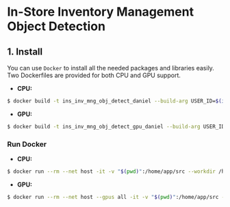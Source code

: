 # In-Store Inventory Management Object Detection

## 1. Install

You can use `Docker` to install all the needed packages and libraries easily. Two Dockerfiles are provided for both CPU and GPU support.

- **CPU:**

```bash
$ docker build -t ins_inv_mng_obj_detect_daniel --build-arg USER_ID=$(id -u) --build-arg GROUP_ID=$(id -g) -f docker/Dockerfile .
```

- **GPU:**

```bash
$ docker build -t ins_inv_mng_obj_detect_gpu_daniel --build-arg USER_ID=$(id -u) --build-arg GROUP_ID=$(id -g) -f docker/Dockerfile .
```

### Run Docker

- **CPU:**

```bash
$ docker run --rm --net host -it -v "$(pwd)":/home/app/src --workdir /home/app/src ins_inv_mng_obj_detect_daniel bash
```

- **GPU:**

```bash
$ docker run --rm --net host --gpus all -it -v "$(pwd)":/home/app/src --workdir /home/app/src ins_inv_mng_obj_detect_gpu_daniel bash
```

